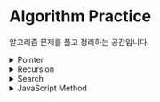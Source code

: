 # Algorithm Practice
알고리즘 문제를 풀고 정리하는 공간입니다.

<details>
<summary>Pointer</summary>

# Pointer

## Frequency Counter 빈도수 세기 패턴
- 보통 js 객체를 사용해서 다양한 값과 빈도를 수집하는 것

## Multiple Pointers 다중 포인터
- 이 패턴의 개념은 인덱스나 위치에 해당하는 포인터나 값을 만든 다음 특정 조건에 따라 중간 지점에서부터 시작 지점이나 끝 지점이나 양쪽 지점을 향해 이동시키는 것

## Sliding Window
- 규모가 큰 데이터셋에서 데이터의 하위 집합을 추적하는 이런 문제에 있어서 유용
- 정렬할 필요 없다.

## Divide and Conquer 분할과 정복
- 이 알고리즘은 주로 배열이나 문자열 같은 큰 규모의 데이터셋을 처리한다.
- 값을 찾기 위해 배열의 왼쪽에서 시작하여 오른쪽 끝까지 이동하는 것보다는 배열을 작은 조각으로 세분하여 각 조각들을 어디로 이동시킬지 결정하는 작업
- 이진 탐색

</details>

<details>
<summary>Recursion</summary>

# Recursion

## 재귀란
- 자기 자신을 호출하는 함수

## 재귀는 어디에 쓰일까?
- JSON.parse나 JSON.stringify
  - 이 두 가지는 자바스크립트 엔진으로 실행 - 재귀적으로 작성하는 경우가 많다.
- document.getElementById && DOM traversal algorithms
  - DOM은 모든 요소가 중첩된 트리 구조로 되어 있다.
- Object traversal

## 호출 스택
- 호출 스택은 자바스크립트의 보이지 않는 곳에서 작동하는 정적 데이터 구조(static data structure)이다.
- 재귀 함수는 계속해서 스택을 추가한다.

## 재귀 함수의 두 가지 기본 요소
1. 종료 조건 (Base Case or End point)
2. 다른 input

## 팩토리얼(Factorial)
- 4! = 4 * 3 * 2 * 1
```js
function factorial(num) {
  if (num === 1) {
    return 1;
  }
  return num * (num - 1);
}
```

## 재귀의 함정
- 종료 조건이 없는 경우
- 잘못된 값을 반환하거나 반환하지 않는 경우
- Stack overflow

## Helper Method Recursion
- 두 개의 함수가 있다.
  1. 메인 외부 함수
  2. 메인 외부 함수 안의 재귀 함수

## 배열을 복사하는 메서드 활용하기
배열을 사용하고 헬퍼 메소드 없이 순수 재귀 솔루션을 작성하는 경우, 배열을 복사하는 `slice`, `spread 연산자`, `concat` 같은 메소드를 사용할 수 있다. 그러면 배열을 변경할 필요가 없다. 그리고 일종의 결과를 축적할 수도 있다.

## 문자열 - slice, substring 사용해서 사본 만들기


## 객체 - Object.assign, spread 연산자

</details>

<details>
<summary>Search</summary>

# Search

## Linear Search
- `indexOf`, `includes`, `find`, `findIndex`
- 한 번에 하나의 항목
- 배열의 처음부터 끝까지 이동하면서 체크

### Linear Search Big O
- Best: O(1)
- Average: O(n)
- Worst: O(n)

## Binary Search 이진 검색
- 이진 검색에서는 확인을 할 때마다 남은 절반을 없앨 수 있다.
- 이진 검색은 분류된 배열을 대상으로만 작동하므로 __정렬되어 있어야 한다.__

### 의사코드
- 분류된 배열을 인자로 받는다.
- 2개의 변수를 만든다. pointer
- 연산하기 `좌측 < 우측`
- 좌측에 없으면 좌측 포인터를 중간 인덱스로 바꾼다.

### Divide and Conquer 분할과 정복
- 배열을 두 부분으로 나누기

### Big O
- Best: O(1)
- Worst and Average: O(log n)

## Naive String Search 나이브 문자열 검색


</details>

<details>
<summary>JavaScript Method</summary>

# JS Method

### sort()
- Tim Sort를 사용해서 구현되어짐
- 시간복잡도 O(n\log n)O(nlogn), stable, in-place 정렬
- 요소가 문자열로 취급되어 정렬됨.
- 프로퍼티 값이 문자열인 경우 산술 연산으로 비교하면 NaN이 나온다. 비교 연산으로 사용하기
- 기본 정렬 순서는 유니코드 코드 포인트의 순서를 따른다.
```js
let arr = [ 1, 2, 15 ];
arr.sort() // 1, 15, 2
```
- 기본 정렬 기준 대신 새로운 정렬 기준을 만들려면 `arr.sort()`에 새로운 함수를 넘겨주어야 한다.
  - 인수로 넘겨주는 함수는 반드시 값 두 개를 비교해야 하고 양수나 음수 또는 0을 반환해야 한다.
  - 반환값 < 0 0보다 작으면 비교 함수의 첫 번째 인수를 우선하여 정렬하고,
  - 반환값 = 0 이면 정렬하지 않으며,
  - 반환값 > 0 0보다 크면 두 번째 인수를 우선하여 정렬한다.

### reverse()
- 요소 순서를 뒤집는다.

### indexOf(value)
- value가 들어있는 index를 리턴

### String.prototype.charCodeAt()
- 주어진 인덱스에 대한 UTF-16 코드를 나타내는 0부터 65535 사이의 정수를 반환한다.


### Object.entries
- for...in와 같은 순서로 주어진 객체 자체의 enumerable 속성 `[key, value]` 쌍의 배열을 반환한다. (for-in 루프는 프로토 타입 체인의 속성도 열거한다.)

### String.prototype.localeCompare()
- 참조 문자열이 정렬 순서에서 지정된 문자열의 앞인지 뒤인지 또는 지정된 문자열과 동일한지 여부를 나타내는 숫자를 반환한다.
  - 음수 : 지정된 문자열의 전에 발생하는 경우
  - 0 : 지정된 문자열과 참조 문자열이 동일한 경우
  - 양수 : 지정된 문자열의 다음에 발생하는 경우
- 큰 배열을 정렬하는 것과 같이 많은 수의 문자열을 비교할 경우에는 `Intl.Collator - compare` 을 사용하는 것이 좋다고 한다.
  - Intl.Collator 쓸 때 대문자 먼저 오도록 하는 방법
  ```js
  console.log(['Z', 'a', 'z', 'ä'].sort(new Intl.Collator('de', { caseFirst: 'upper' } ).compare));
  // expected output: ["a", "ä", "Z", "z"]
  ```

```js
const a = 'réservé'; // with accents, lowercase
const b = 'RESERVE'; // no accents, uppercase

console.log(a.localeCompare(b));
// expected output: 1
console.log(a.localeCompare(b, 'en', { sensitivity: 'base' }));
// expected output: 0
```
- 대소문자를 구문하지 않는 정렬
```js
let items = ['reserve', 'Premier', 'click', 'communicate', 'cafe', 'Adieu'];
items.sort( (a, b) => a.localeCompare(b, 'fr', {ignorePunctuation: true}));
```

### in 연산자
- in 연산자는 명시된 속성이 명시된 객체에 존재하면 true를 반환
- `속성 in 객체명`

### indexOf
- 원본 배열에서 인수로 전달된 요소를 검색하여 인덱스를 반환한다.
- 원본  배열에 인수로 전달한 요소와 중복되는 요소가 여러 개 있다면 첫 번째로 검색된 요소의 인덱스를 반환한다.
- 존재하지 않으면 -1 을 반환한다.

### lastIndexOf
- 주어진 값과 일치하는 부분을 fromIndex로부터 역순으로 탐색하여 최초로 마주치는 인덱스를 반환한다.
- 일치하는 부분이 없으면 -1을 반환한다.

### String.fromCharCode()
- UTF-16 코드 유닛의 시퀀스로부터 문자열을 생성해 반환한다.
```js
console.log(String.fromCharCode(189, 43, 190, 61));
// expected output: "½+¾="
```

### Array.prototype.includes()
- 배열이 특정 요소를 포함하고 있는지 판별

### enumerable
- 프로토타입에 isAnagram 정의 후 for in 루프를 돌리면 isAnagram 자체가 노출되게 된다. for-in 이나 Object.keys() 에서 노출되지 않도록 숨기는 것이 좋다.
```js
console.log(Object.keys(String.prototype));
// [ 'isAnagram' ]

for (const key in String.prototype) {
  console.log(key)
}
```

### Array.prototype.find()

```js
const array1 = [5, 12, 8, 130, 44];

const found = array1.find(element => element > 10);

console.log(found);
// expected output: 12
```

### Array.prototype.findLast()

</details>
